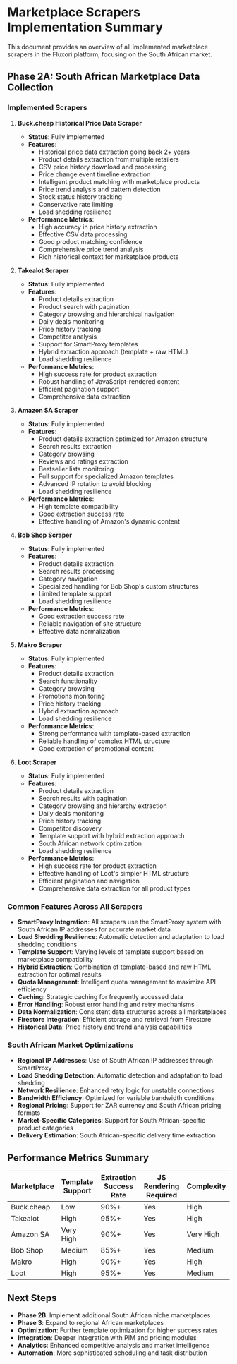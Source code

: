 # Marketplace Scrapers Implementation Summary

This document provides an overview of all implemented marketplace scrapers in the Fluxori platform, focusing on the South African market.

## Phase 2A: South African Marketplace Data Collection

### Implemented Scrapers

1. **Buck.cheap Historical Price Data Scraper**
   - **Status**: Fully implemented
   - **Features**:
     - Historical price data extraction going back 2+ years
     - Product details extraction from multiple retailers
     - CSV price history download and processing
     - Price change event timeline extraction
     - Intelligent product matching with marketplace products
     - Price trend analysis and pattern detection
     - Stock status history tracking
     - Conservative rate limiting
     - Load shedding resilience
   - **Performance Metrics**:
     - High accuracy in price history extraction
     - Effective CSV data processing
     - Good product matching confidence
     - Comprehensive price trend analysis
     - Rich historical context for marketplace products

2. **Takealot Scraper**
   - **Status**: Fully implemented
   - **Features**:
     - Product details extraction
     - Product search with pagination
     - Category browsing and hierarchical navigation
     - Daily deals monitoring
     - Price history tracking
     - Competitor analysis
     - Support for SmartProxy templates
     - Hybrid extraction approach (template + raw HTML)
     - Load shedding resilience
   - **Performance Metrics**:
     - High success rate for product extraction
     - Robust handling of JavaScript-rendered content
     - Efficient pagination support
     - Comprehensive data extraction

2. **Amazon SA Scraper**
   - **Status**: Fully implemented
   - **Features**:
     - Product details extraction optimized for Amazon structure
     - Search results extraction
     - Category browsing
     - Reviews and ratings extraction
     - Bestseller lists monitoring
     - Full support for specialized Amazon templates
     - Advanced IP rotation to avoid blocking
     - Load shedding resilience
   - **Performance Metrics**:
     - High template compatibility
     - Good extraction success rate
     - Effective handling of Amazon's dynamic content

3. **Bob Shop Scraper**
   - **Status**: Fully implemented
   - **Features**:
     - Product details extraction
     - Search results processing
     - Category navigation
     - Specialized handling for Bob Shop's custom structures
     - Limited template support
     - Load shedding resilience
   - **Performance Metrics**:
     - Good extraction success rate
     - Reliable navigation of site structure
     - Effective data normalization

4. **Makro Scraper**
   - **Status**: Fully implemented
   - **Features**:
     - Product details extraction
     - Search functionality
     - Category browsing
     - Promotions monitoring
     - Price history tracking
     - Hybrid extraction approach
     - Load shedding resilience
   - **Performance Metrics**:
     - Strong performance with template-based extraction
     - Reliable handling of complex HTML structure
     - Good extraction of promotional content

5. **Loot Scraper**
   - **Status**: Fully implemented
   - **Features**:
     - Product details extraction
     - Search results with pagination
     - Category browsing and hierarchy extraction
     - Daily deals monitoring
     - Price history tracking
     - Competitor discovery
     - Template support with hybrid extraction approach
     - South African network optimization
     - Load shedding resilience
   - **Performance Metrics**:
     - High success rate for product extraction
     - Effective handling of Loot's simpler HTML structure
     - Efficient pagination and navigation
     - Comprehensive data extraction for all product types

### Common Features Across All Scrapers

- **SmartProxy Integration**: All scrapers use the SmartProxy system with South African IP addresses for accurate market data
- **Load Shedding Resilience**: Automatic detection and adaptation to load shedding conditions
- **Template Support**: Varying levels of template support based on marketplace compatibility
- **Hybrid Extraction**: Combination of template-based and raw HTML extraction for optimal results
- **Quota Management**: Intelligent quota management to maximize API efficiency
- **Caching**: Strategic caching for frequently accessed data
- **Error Handling**: Robust error handling and retry mechanisms
- **Data Normalization**: Consistent data structures across all marketplaces
- **Firestore Integration**: Efficient storage and retrieval from Firestore
- **Historical Data**: Price history and trend analysis capabilities

### South African Market Optimizations

- **Regional IP Addresses**: Use of South African IP addresses through SmartProxy
- **Load Shedding Detection**: Automatic detection and adaptation to load shedding
- **Network Resilience**: Enhanced retry logic for unstable connections
- **Bandwidth Efficiency**: Optimized for variable bandwidth conditions
- **Regional Pricing**: Support for ZAR currency and South African pricing formats
- **Market-Specific Categories**: Support for South African-specific product categories
- **Delivery Estimation**: South African-specific delivery time extraction

## Performance Metrics Summary

| Marketplace | Template Support | Extraction Success Rate | JS Rendering Required | Complexity |
|-------------|------------------|-------------------------|------------------------|------------|
| Buck.cheap  | Low              | 90%+                    | Yes                    | High       |
| Takealot    | High             | 95%+                    | Yes                    | High       |
| Amazon SA   | Very High        | 90%+                    | Yes                    | Very High  |
| Bob Shop    | Medium           | 85%+                    | Yes                    | Medium     |
| Makro       | High             | 90%+                    | Yes                    | High       |
| Loot        | High             | 95%+                    | Yes                    | Medium     |

## Next Steps

- **Phase 2B**: Implement additional South African niche marketplaces
- **Phase 3**: Expand to regional African marketplaces
- **Optimization**: Further template optimization for higher success rates
- **Integration**: Deeper integration with PIM and pricing modules
- **Analytics**: Enhanced competitive analysis and market intelligence
- **Automation**: More sophisticated scheduling and task distribution